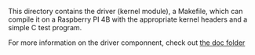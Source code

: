 This directory contains the driver (kernel module), a Makefile, which can compile it on a Raspberry PI 4B with the appropriate kernel headers and a simple C test program.

For more information on the driver componnent, check out [the doc folder](https://github.com/alkalmazasfejlesztes/hf2021-rrrr/tree/master/doc)
